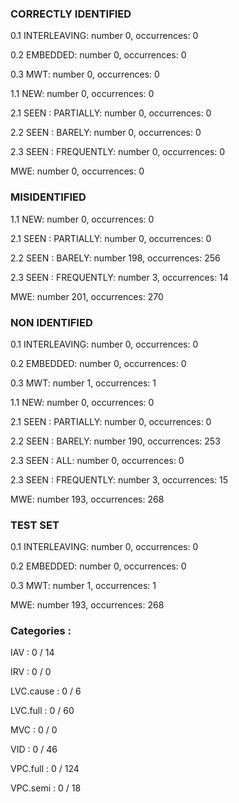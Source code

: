 ### CORRECTLY IDENTIFIED

0.1 INTERLEAVING: number 0, occurrences: 0

0.2 EMBEDDED: number 0, occurrences: 0

0.3 MWT: number 0, occurrences: 0

1.1 NEW: number 0, occurrences: 0

2.1 SEEN : PARTIALLY: number 0, occurrences: 0

2.2 SEEN : BARELY: number 0, occurrences: 0

2.3 SEEN : FREQUENTLY: number 0, occurrences: 0

MWE: number 0, occurrences: 0

### MISIDENTIFIED

1.1 NEW: number 0, occurrences: 0

2.1 SEEN : PARTIALLY: number 0, occurrences: 0

2.2 SEEN : BARELY: number 198, occurrences: 256

2.3 SEEN : FREQUENTLY: number 3, occurrences: 14

MWE: number 201, occurrences: 270

### NON IDENTIFIED

0.1 INTERLEAVING: number 0, occurrences: 0

0.2 EMBEDDED: number 0, occurrences: 0

0.3 MWT: number 1, occurrences: 1

1.1 NEW: number 0, occurrences: 0

2.1 SEEN : PARTIALLY: number 0, occurrences: 0

2.2 SEEN : BARELY: number 190, occurrences: 253

2.3 SEEN : ALL: number 0, occurrences: 0

2.3 SEEN : FREQUENTLY: number 3, occurrences: 15

MWE: number 193, occurrences: 268

### TEST SET

0.1 INTERLEAVING: number 0, occurrences: 0

0.2 EMBEDDED: number 0, occurrences: 0

0.3 MWT: number 1, occurrences: 1

MWE: number 193, occurrences: 268

### Categories : 

IAV		 : 0 / 14 

IRV		 : 0 / 0 

LVC.cause		 : 0 / 6 

LVC.full		 : 0 / 60 

MVC		 : 0 / 0 

VID		 : 0 / 46 

VPC.full		 : 0 / 124 

VPC.semi		 : 0 / 18 

